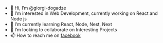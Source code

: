 - 👋 Hi, I’m @giorgi-dogadze
- 👀 I’m interested in Web Development, currently working on React and Node js
- 🌱 I’m currently learning React, Node, Nest, Next
- 💞️ I’m looking to collaborate on Interesting Projects
- 📫 How to reach me on [facebook](https://www.facebook.com/g.dogadze)

<!---
giorgi-dogadze/giorgi-dogadze is a ✨ special ✨ repository because its `README.md` (this file) appears on your GitHub profile.
You can click the Preview link to take a look at your changes.
--->
